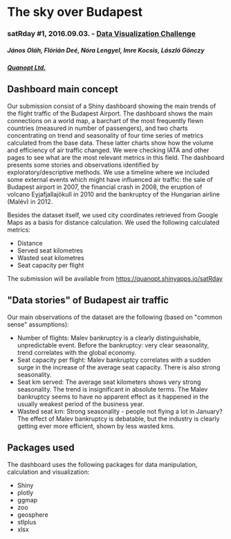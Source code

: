 # The sky over Budapest
### satRday #1, 2016.09.03. - [Data Visualization Challenge](http://budapest.satrdays.org/#datavizcompo)
##### János Oláh, Flórián Deé, Nóra Lengyel, Imre Kocsis, László Gönczy
##### [Quanopt Ltd.](http://quanopt.com/)

## Dashboard main concept
Our submission consist of a Shiny dashboard showing the main trends of the flight traffic of the Budapest Airport. The dashboard shows the main connections on a world map, a barchart of the most frequently flewn countries (measured in number of passengers), and two charts concentrating on trend and seasonality of four time series of metrics calculated from the base data. These latter charts show how the volume and efficiency of air traffic changed. We were checking IATA and other pages to see what are the most relevant metrics in this field. 
The dashboard presents some stories and observations identified by exploratory/descriptive methods. We use a timeline where we included some external events which might have influenced air traffic: the sale of Budapest airport in 2007, the financial crash in 2008, the eruption of volcano Eyjafjallajökull in 2010 and the bankruptcy of the Hungarian airline (Malév) in 2012.

Besides the dataset itself, we used city coordinates retrieved from Google Maps as a basis for distance calculation. We used the following calculated metrics:
 - Distance
 - Served seat kilometres
 - Wasted seat kilometres
 - Seat capacity per flight
 
The submission will be available from https://quanopt.shinyapps.io/satRday

## "Data stories" of Budapest air traffic
Our main observations of the dataset are the following (based on "common sense" assumptions):
 - Number of flights: Malev bankruptcy is a clearly distinguishable, unpredictable event. Before the bankruptcy: very clear seasonality, trend correlates with the global economy.
 - Seat capacity per flight: Malev bankruptcy correlates with a sudden surge in the increase of the average seat capacity. There is also strong seasonality.
 - Seat km served: The average seat kilometers shows very strong seasonality. The trend is insignificant in absolute terms. The Malev bankruptcy seems to have no apparent effect as it happened in the usually weakest period of the business year.
 - Wasted seat km: Strong seasonality - people not flying a lot in January? The effect of Malev bankruptcy is debatable, but the industry is clearly getting ever more efficient, shown by less wasted kms.

## Packages used
The dashboard uses the following packages for data manipulation, calculation and visualization:
 - Shiny
 - plotly
 - ggmap
 - zoo
 - geosphere
 - stlplus
 - xlsx
